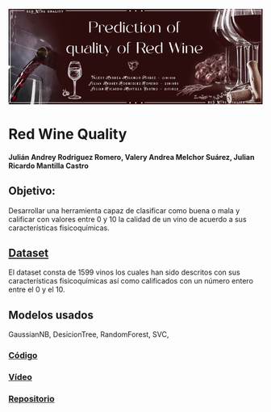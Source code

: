 ![Portada](/Portada.png)
# Red Wine Quality
#### Julián Andrey Rodriguez Romero, Valery Andrea Melchor Suárez, Julian Ricardo Mantilla Castro
## Objetivo:
Desarrollar una herramienta capaz de clasificar como buena o mala y calificar con valores entre 0 y 10 la calidad de un vino de acuerdo a sus características fisicoquímicas.
## [Dataset](https://www.kaggle.com/datasets/uciml/red-wine-quality-cortez-et-al-2009)
El dataset consta de 1599 vinos los cuales han sido descritos con sus características fisicoquímicas así como calificados con un número entero entre el 0 y el 10. 
## Modelos usados
GaussianNB, DesicionTree, RandomForest, SVC, 
### [Código](/RedWineQuality.ipynb)
### [Vídeo](https://youtu.be/RXj-ZlqeFBA)
### [Repositorio](https://github.com/ValeryA26/redwinequality)
